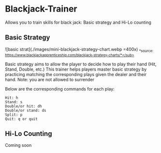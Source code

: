 # Blackjack-Trainer
Allows you to train skills for black jack: Basic strategy and Hi-Lo counting

## Basic Strategy
![basic strat](./images/mini-blackjack-strategy-chart.webp =400x)
<sub> *source: https://www.blackjackapprenticeship.com/blackjack-strategy-charts/*</sub>

<p>
Basic strategy aims to allow the player to decide how to play their hand (Hit, Stand, Double, etc.)
This trainer helps players master basic strategy by practicing matching the corresponding plays given the dealer and their hand. 
Note: you are not allowed to surrender
</p>

<p>
Below are the corresponding commands for each play:

    Hit: h
    Stand: s
    Double/or hit: dh
    Double/or stand: ds
    Split: p
    Quit: q or quit

    
</p>

## Hi-Lo Counting
Coming soon

